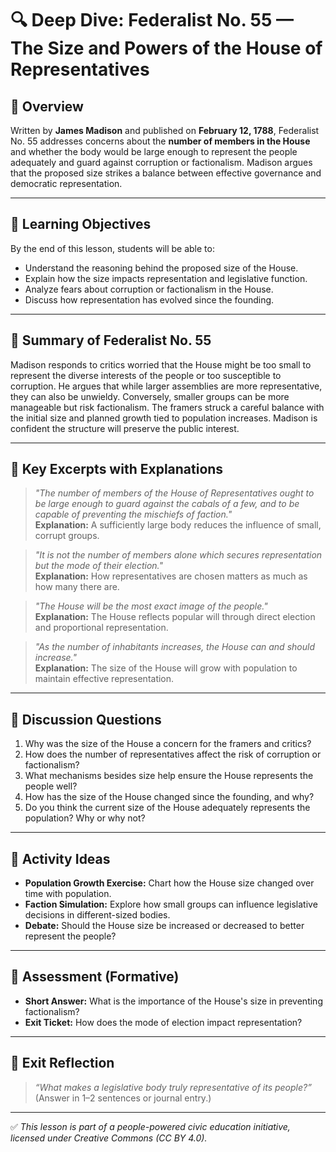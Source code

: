 # 🔍 Deep Dive: Federalist No. 55 — The Size and Powers of the House of Representatives

## 🧭 Overview

Written by **James Madison** and published on **February 12, 1788**, Federalist No. 55 addresses concerns about the **number of members in the House** and whether the body would be large enough to represent the people adequately and guard against corruption or factionalism. Madison argues that the proposed size strikes a balance between effective governance and democratic representation.

---

## 🎯 Learning Objectives

By the end of this lesson, students will be able to:  
- Understand the reasoning behind the proposed size of the House.  
- Explain how the size impacts representation and legislative function.  
- Analyze fears about corruption or factionalism in the House.  
- Discuss how representation has evolved since the founding.

---

## 📘 Summary of Federalist No. 55

Madison responds to critics worried that the House might be too small to represent the diverse interests of the people or too susceptible to corruption. He argues that while larger assemblies are more representative, they can also be unwieldy. Conversely, smaller groups can be more manageable but risk factionalism. The framers struck a careful balance with the initial size and planned growth tied to population increases. Madison is confident the structure will preserve the public interest.

---

## 📖 Key Excerpts with Explanations

> *"The number of members of the House of Representatives ought to be large enough to guard against the cabals of a few, and to be capable of preventing the mischiefs of faction."*  
**Explanation:** A sufficiently large body reduces the influence of small, corrupt groups.

> *"It is not the number of members alone which secures representation but the mode of their election."*  
**Explanation:** How representatives are chosen matters as much as how many there are.

> *"The House will be the most exact image of the people."*  
**Explanation:** The House reflects popular will through direct election and proportional representation.

> *"As the number of inhabitants increases, the House can and should increase."*  
**Explanation:** The size of the House will grow with population to maintain effective representation.

---

## 💬 Discussion Questions

1. Why was the size of the House a concern for the framers and critics?  
2. How does the number of representatives affect the risk of corruption or factionalism?  
3. What mechanisms besides size help ensure the House represents the people well?  
4. How has the size of the House changed since the founding, and why?  
5. Do you think the current size of the House adequately represents the population? Why or why not?

---

## 🧪 Activity Ideas

- **Population Growth Exercise:** Chart how the House size changed over time with population.  
- **Faction Simulation:** Explore how small groups can influence legislative decisions in different-sized bodies.  
- **Debate:** Should the House size be increased or decreased to better represent the people?

---

## 📎 Assessment (Formative)

- **Short Answer:** What is the importance of the House's size in preventing factionalism?  
- **Exit Ticket:** How does the mode of election impact representation?

---

## 🏁 Exit Reflection

> *“What makes a legislative body truly representative of its people?”*  
(Answer in 1–2 sentences or journal entry.)

---

✅ *This lesson is part of a people-powered civic education initiative, licensed under Creative Commons (CC BY 4.0).*
